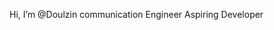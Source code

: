 Hi, I’m @Doulzin
communication Engineer
Aspiring Developer

<!---
Doulzin/Doulzin is a ✨ special ✨ repository because its `README.md` (this file) appears on your GitHub profile.
You can click the Preview link to take a look at your changes.
--->
